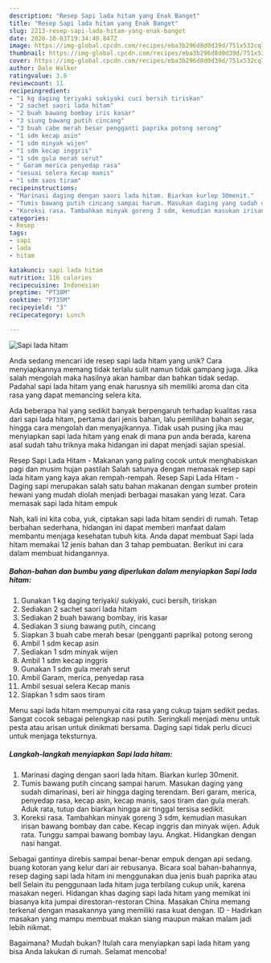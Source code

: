 ```yaml
---
description: "Resep Sapi lada hitam yang Enak Banget"
title: "Resep Sapi lada hitam yang Enak Banget"
slug: 2213-resep-sapi-lada-hitam-yang-enak-banget
date: 2020-10-03T19:34:40.847Z
image: https://img-global.cpcdn.com/recipes/eba3b296d8d0d39d/751x532cq70/sapi-lada-hitam-foto-resep-utama.jpg
thumbnail: https://img-global.cpcdn.com/recipes/eba3b296d8d0d39d/751x532cq70/sapi-lada-hitam-foto-resep-utama.jpg
cover: https://img-global.cpcdn.com/recipes/eba3b296d8d0d39d/751x532cq70/sapi-lada-hitam-foto-resep-utama.jpg
author: Dale Walker
ratingvalue: 3.8
reviewcount: 11
recipeingredient:
- "1 kg daging teriyaki sukiyaki cuci bersih tiriskan"
- "2 sachet saori lada hitam"
- "2 buah bawang bombay iris kasar"
- "3 siung bawang putih cincang"
- "3 buah cabe merah besar pengganti paprika potong serong"
- "1 sdm kecap asin"
- "1 sdm minyak wijen"
- "1 sdm kecap inggris"
- "1 sdm gula merah serut"
- " Garam merica penyedap rasa"
- "sesuai selera Kecap manis"
- "1 sdm saos tiram"
recipeinstructions:
- "Marinasi daging dengan saori lada hitam. Biarkan kurlep 30menit."
- "Tumis bawang putih cincang sampai harum. Masukan daging yang sudah dimarinasi, beri air hingga daging terendam. Beri garam, merica, penyedap rasa, kecap asin, kecap manis, saos tiram dan gula merah. Aduk rata, tutup dan biarkan hingga air tinggal tersisa sedikit."
- "Koreksi rasa. Tambahkan minyak goreng 3 sdm, kemudian masukan irisan bawang bombay dan cabe. Kecap inggris dan minyak wijen. Aduk rata. Tunggu sampai bawang bombay layu. Angkat. Hidangkan dengan nasi hangat."
categories:
- Resep
tags:
- sapi
- lada
- hitam

katakunci: sapi lada hitam 
nutrition: 116 calories
recipecuisine: Indonesian
preptime: "PT38M"
cooktime: "PT35M"
recipeyield: "3"
recipecategory: Lunch

---
```



![Sapi lada hitam](https://img-global.cpcdn.com/recipes/eba3b296d8d0d39d/751x532cq70/sapi-lada-hitam-foto-resep-utama.jpg)

Anda sedang mencari ide resep sapi lada hitam yang unik? Cara menyiapkannya memang tidak terlalu sulit namun tidak gampang juga. Jika salah mengolah maka hasilnya akan hambar dan bahkan tidak sedap. Padahal sapi lada hitam yang enak harusnya sih memiliki aroma dan cita rasa yang dapat memancing selera kita.

Ada beberapa hal yang sedikit banyak berpengaruh terhadap kualitas rasa dari sapi lada hitam, pertama dari jenis bahan, lalu pemilihan bahan segar, hingga cara mengolah dan menyajikannya. Tidak usah pusing jika mau menyiapkan sapi lada hitam yang enak di mana pun anda berada, karena asal sudah tahu triknya maka hidangan ini dapat menjadi sajian spesial.

Resep Sapi Lada Hitam - Makanan yang paling cocok untuk menghabiskan pagi dan musim hujan pastilah Salah satunya dengan memasak resep sapi lada hitam yang kaya akan rempah-rempah. Resep Sapi Lada Hitam - Daging sapi merupakan salah satu bahan makanan dengan sumber protein hewani yang mudah diolah menjadi berbagai masakan yang lezat. Cara memasak sapi lada hitam empuk


Nah, kali ini kita coba, yuk, ciptakan sapi lada hitam sendiri di rumah. Tetap berbahan sederhana, hidangan ini dapat memberi manfaat dalam membantu menjaga kesehatan tubuh kita. Anda dapat membuat Sapi lada hitam memakai 12 jenis bahan dan 3 tahap pembuatan. Berikut ini cara dalam membuat hidangannya.

<!--inarticleads1-->

##### Bahan-bahan dan bumbu yang diperlukan dalam menyiapkan Sapi lada hitam:

1. Gunakan 1 kg daging teriyaki/ sukiyaki, cuci bersih, tiriskan
1. Sediakan 2 sachet saori lada hitam
1. Sediakan 2 buah bawang bombay, iris kasar
1. Sediakan 3 siung bawang putih, cincang
1. Siapkan 3 buah cabe merah besar (pengganti paprika) potong serong
1. Ambil 1 sdm kecap asin
1. Sediakan 1 sdm minyak wijen
1. Ambil 1 sdm kecap inggris
1. Gunakan 1 sdm gula merah serut
1. Ambil  Garam, merica, penyedap rasa
1. Ambil sesuai selera Kecap manis
1. Siapkan 1 sdm saos tiram


Menu sapi lada hitam mempunyai cita rasa yang cukup tajam sedikit pedas. Sangat cocok sebagai pelengkap nasi putih. Seringkali menjadi menu untuk pesta atau arisan untuk dinikmati bersama. Daging sapi tidak perlu dicuci untuk menjaga teksturnya. 

<!--inarticleads2-->

##### Langkah-langkah menyiapkan Sapi lada hitam:

1. Marinasi daging dengan saori lada hitam. Biarkan kurlep 30menit.
1. Tumis bawang putih cincang sampai harum. Masukan daging yang sudah dimarinasi, beri air hingga daging terendam. Beri garam, merica, penyedap rasa, kecap asin, kecap manis, saos tiram dan gula merah. Aduk rata, tutup dan biarkan hingga air tinggal tersisa sedikit.
1. Koreksi rasa. Tambahkan minyak goreng 3 sdm, kemudian masukan irisan bawang bombay dan cabe. Kecap inggris dan minyak wijen. Aduk rata. Tunggu sampai bawang bombay layu. Angkat. Hidangkan dengan nasi hangat.


Sebagai gantinya direbis sampai benar-benar empuk dengan api sedang. buang kotoran yang kelur dari air rebusanya. Bicara soal bahan-bahannya, resep daging sapi lada hitam ini menggunakan dua jenis buah paprika atau bell Selain itu penggunaan lada hitam juga terbilang cukup unik, karena masakan negeri. Hidangan khas daging sapi lada hitam yang memikat ini biasanya kita jumpai direstoran-restoran China. Masakan China memang terkenal dengan masakannya yang memiliki rasa kuat dengan. ID - Hadirkan masakan yang mampu membuat makan siang maupun makan malam jadi lebih nikmat. 

Bagaimana? Mudah bukan? Itulah cara menyiapkan sapi lada hitam yang bisa Anda lakukan di rumah. Selamat mencoba!
